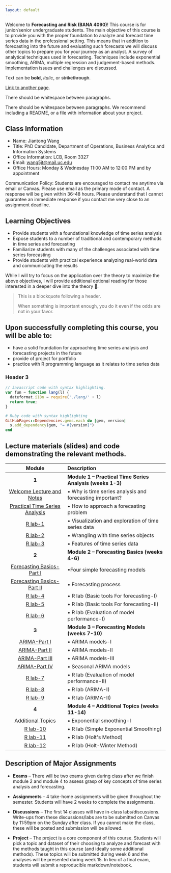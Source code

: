```yaml
---
layout: default
---
```


Welcome to **Forecasting and Risk (BANA 4090)**! This course is for junior/senior undergraduate students. The main objective of this course is to provide you with the proper foundation to analyze and forecast time series data in the professional setting. This means that in addition to forecasting into the future and evaluating such forecasts we will discuss other topics to prepare you for your journey as an analyst.  A survey of analytical techniques used in forecasting. Techniques include exponential smoothing, ARIMA, multiple regression and judgement-based methods.  Implementation issues and challenges are discussed.

Text can be **bold**, _italic_, or ~~strikethrough~~.

[Link to another page](./another-page.html).

There should be whitespace between paragraphs.

There should be whitespace between paragraphs. We recommend including a README, or a file with information about your project.

## Class Information
* Name: Jiantong Wang
* Title: PhD Candidate, Department of Operations, Business Analytics and Information Systems 
* Office Information: LCB, Room 3327 
* Email: wang5jt@mail.uc.edu
* Office Hours: Monday & Wednesday 11:00 AM to 12:00 PM and by appointment
 
Communication Policy: Students are encouraged to contact me anytime via email or Canvas. Please use email as the primary mode of contact.  A response will be given within 36-48 hours.  Please understand that I cannot guarantee an immediate response if you contact me very close to an assignment deadline. 

## Learning Objectives

* Provide students with a foundational knowledge of time series analysis
* Expose students to a number of traditional and contemporary methods in time series and forecasting
* Familiarize students with many of the challenges associated with time series forecasting
* Provide students with practical experience analyzing real-world data and communicating the results


While I will try to focus on the application over the theory to maximize the above objectives, I will provide additional optional reading for those interested in a deeper dive into the theory 🚀. 

> This is a blockquote following a header.
>
> When something is important enough, you do it even if the odds are not in your favor.


## Upon successfully completing this course, you will be able to: 
* have a solid foundation for approaching time series analysis and forecasting projects in the future 
* provide of project for portfolio 
*	practice with R programming language as it relates to time series data 

### Header 3

```js
// Javascript code with syntax highlighting.
var fun = function lang(l) {
  dateformat.i18n = require('./lang/' + l)
  return true;
}
```

```ruby
# Ruby code with syntax highlighting
GitHubPages::Dependencies.gems.each do |gem, version|
  s.add_dependency(gem, "= #{version}")
end
```




## Lecture materials (slides) and code demonstrating the relevant methods.

|                               Module                                | Description                                               |
| :-----------------------------------------------------------------: | :-------------------------------------------------------- |
|                                **1**                                | **Module 1 – Practical Time Series Analysis (weeks 1-3)** |
|              [Welcome Lecture and Notes](Welcome.pdf)               | •	Why is time series analysis and forecasting important?   |
|              [Practical Time Series Analysis](W2.pdf)               | •	How to approach a forecasting problem                    |
|                [R lab-1](BANA4090_W1_1_Intro_R.html)                | •	Visualization and exploration of time series data        |
|      [R lab-2](BANA4090_W2_Visualizing-Time-Series-Data.html)      | •		Wrangling with time series objects                       |
|                        [R lab-3](W3.html)                         | •	Features of time series data                             |
|                                **2**                                | **Module 2 – Forecasting Basics (weeks 4-6)**             |
|               [Forecasting Basics-Part I](Ch3-1.pdf)                | •Four simple forecasting models                           |
|               [Forecasting Basics-Part II](Ch3-2.pdf)               | •	Forecasting process                                      |
| [R lab-4](BANA4090_Week4_Lab5_Data-Examples_German-Forecasts.html) | •	R lab    (Basic tools For forecasting-I)                 |
| [R lab-5](BANA4090_Week5_Lab6_Data-Examples_German-Forecasts.html) | •	R lab      (Basic tools For forecasting-II)              |
|                [R lab-6](BANA4090_Week7_Lab7.html)                | •	R lab	(Evaluation of model performance-I)                 |
|                                **3**                                | **Module 3 – Forecasting Models (weeks 7-10)**            |
|                      [ARIMA-Part I](Ch4-1.pdf)                      | •	ARIMA models-I                                           |
|                     [ARIMA-Part II](Ch4-2.pdf)                      | •	ARIMA models-II                                          |
|                     [ARIMA-Part III](Ch4-3.pdf)                     | •	ARIMA models-III                                         |
|                     [ARIMA-Part IV](Ch4-4.pdf)                      | •	Seasonal ARIMA models                                    |
|               [R lab-7](BANA4090_Week8_Lab8.html)                | •	R lab	(Evaluation of model performance-II)                |
|                [R lab-8](BANA4090_Week9_Lab9.html)                 | •	R lab (ARIMA-I)                                          |
|               [R lab-9]( BANA4090_Week11_Lab10.html)                | •	R lab (ARIMA-II)                                         |
|                                **4**                                | **Module 4 – Additional Topics   (weeks 11-14)**          |
|                   [Additional Topics](Ch5-1.pdf)                    | •	Exponential smoothing-I                                  |
|               [R lab-10](BANA4090_Week12_Lab11.html)                | • R lab (Simple Exponential Smoothing)                    |
|                      [R lab-11](Week13.html)                       | •	R lab (Holt's Method)                                    |
|                     [R lab-12]( Week14.html)                      | •	R lab (Holt-Winter Method)                               |
  
## Description of Major Assignments
 
 - **Exams**  – There will be two exams given during class  after we finish module 2 and module 4 to assess grasp of key concepts of time series analysis and forecasting.
 
 - **Assignments**  – 4 take-home assignments will be given throughout the semester. Students will have 2 weeks to complete the assignments. 
 
 - **Discussions**  – The first 14 classes will have in-class labs/discussions. Write-ups from these discussions/labs are to be submitted on Canvas by 11:59pm on the   Sunday after class. If you cannot make the class, these will be posted and submission will be allowed.
 
 - **Project**  – The project is a core component of this course. Students will pick a topic and dataset of their choosing to analyze and forecast with the methods taught in this course (and ideally some additional methods). These topics will be submitted during week 6 and the analyses will be presented during week 15. In lieu of a final exam, students will submit a reproducible markdown/notebook.



